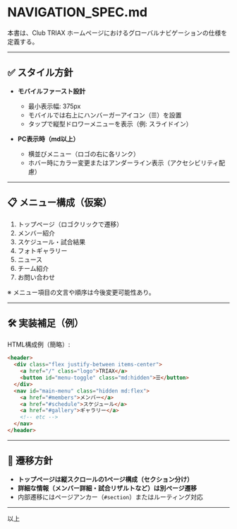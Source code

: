# NAVIGATION_SPEC.md

本書は、Club TRIAX ホームページにおけるグローバルナビゲーションの仕様を定義する。

---

## ✅ スタイル方針

- **モバイルファースト設計**
  - 最小表示幅: 375px
  - モバイルでは右上にハンバーガーアイコン（☰）を設置
  - タップで縦型ドロワーメニューを表示（例: スライドイン）

- **PC表示時（md以上）**
  - 横並びメニュー（ロゴの右に各リンク）
  - ホバー時にカラー変更またはアンダーライン表示（アクセシビリティ配慮）

---

## 📋 メニュー構成（仮案）

1. トップページ（ロゴクリックで遷移）
2. メンバー紹介
3. スケジュール・試合結果
4. フォトギャラリー
5. ニュース
6. チーム紹介
7. お問い合わせ

※ メニュー項目の文言や順序は今後変更可能性あり。

---

## 🛠 実装補足（例）

HTML構成例（簡略）:

```html
<header>
  <div class="flex justify-between items-center">
    <a href="/" class="logo">TRIAX</a>
    <button id="menu-toggle" class="md:hidden">☰</button>
  </div>
  <nav id="main-menu" class="hidden md:flex">
    <a href="#members">メンバー</a>
    <a href="#schedule">スケジュール</a>
    <a href="#gallery">ギャラリー</a>
    <!-- etc -->
  </nav>
</header>
```

---

## 🎯 遷移方針

- **トップページは縦スクロールの1ページ構成（セクション分け）**
- **詳細な情報（メンバー詳細・試合リザルトなど）は別ページ遷移**
- 内部遷移にはページアンカー（`#section`）またはルーティング対応

---

以上
